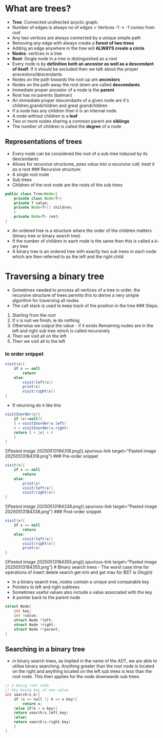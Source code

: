# What are trees?

- **Tree**: Connected undirected acyclic graph.
- Number of edges is always no of edges = Vertices -1 -\> -1 comes from
  root
- Any two vertices are always connected by a unique simple path
- Removing any edge with always create a **forest of two trees**
- Adding an edge anywhere in the tree will **ALWAYS create a circle**
- **Nodes**: vertices in a tree
- **Root**: Single node in a tree is distinguished as a root
- Every node is by **definition both an ancestor as well as a descendant
  of itself.** If it should be excluded then we talk about the proper
  anscestors/descendants
- Nodes on the path towards the root up are **ancestors**
- Nodes on the path away the root down are called **descendants**
- Immediate proper ancestor of a node is the **parent**
- Root has no parents (batman)
- An immediate proper descendants of a given node are it\'s
  children,grandchildren and great grandchildren.
- If a node has any children then it is an internal node
- A node without children is a **leaf**
- Two or more nodes sharing a common parent are **siblings**
- The number of children is called the **degree** of a node

## Representations of trees

- Every node can be considered the root of a sub-tree induced by its
  descendants
- Allows for recursive structures, *pass value into a recursive call,
  treat it as a root* \### Recursive structure:
- A single root node
- Sub trees
- Children of the root node are the roots of the sub trees

``` java
public class Tree<Node>{
    private class Node<T>{
    private T value;
    private Node<T>[] children;
    }
    private Node<T> root;
}
```

- An ordered tree is a structure where the order of the children matters
  (binary tree or binary search tree)
- If the number of children in each node is the same then this is called
  a k-ary tree
- A binary tree is an ordered tree with exactly two sub trees in each
  node which are then referred to as the left and the right child

# Traversing a binary tree

- Sometimes needed to process all vertices of a tree in order, the
  recursive structure of trees permits this to derive a very simple
  algorithm for traversing all nodes
- The call stack is used to keep track of the position in the tree \###
  Steps:

1.  Starting from the root
2.  If x is null we finish, ie do nothing
3.  Otherwise we output the value - if it exists Remaining nodes are in
    the left and right sub tree which is called recursively
4.  Then we visit all on the left
5.  Then we visit all to the left

### In order snippet

``` java
visit(x){
    if x == null
        return
    else:
        visit(left(x))
        print(x)
        visit(right(x))
}
```

- If returning do it like this

``` java
visitInorder(x){
    if (x!=null){
    l = visitInorder(x.left)    
    r = visitInorder(x.right)   
    return l + [x] + r
    }
}
```

\![*Pasted image 20250513184318.png*]{.spurious-link
target="Pasted image 20250513184318.png"} \### Pre-order snippet

``` java
visit(x){
    if x == null
        return
    else:
        print(x)
        visit(left(x))
        visit(right(x))
}
```

\![*Pasted image 20250513184338.png*]{.spurious-link
target="Pasted image 20250513184338.png"} \### Post-order snippet

``` java
visit(x){
    if x == null
        return
    else:
        visit(left(x))
        visit(right(x))
        print(x)
}
```

\![*Pasted image 20250513184355.png*]{.spurious-link
target="Pasted image 20250513184355.png"} \# Binary search trees - The
worst case time for operations of insert delete search get min and get
max for BST is Olog(n)

- In a binary search tree, nodes contain a unique and comparable key
- Pointers to left and right subtrees
- Sometimes useful values also include a value associated with the key
- A pointer back to the parent node

``` {.c org-language="C"}
struct Node{
    int key;
    int ?value;
    struct Node *left;  
    struct Node *right; 
    struct Node ?*parent;
}
```

## Searching in a binary tree

- in binary search trees, as implied in the name of the ADT, we are able
  to utilise binary searching. Anything greater than the root node is
  located on the right and anything located on the left sub trees is
  less than the root node. This then applies for the node downwards sub
  trees.

``` {.c org-language="C"}
// x being root node
// Key being key of new value
int search(x,k){
    if (x == null || k == x.key){
        return x;
    }else if(k < x.key){
    return search(x.left,key)
    }else{
    return search(x.right,key)
    }
}
```
